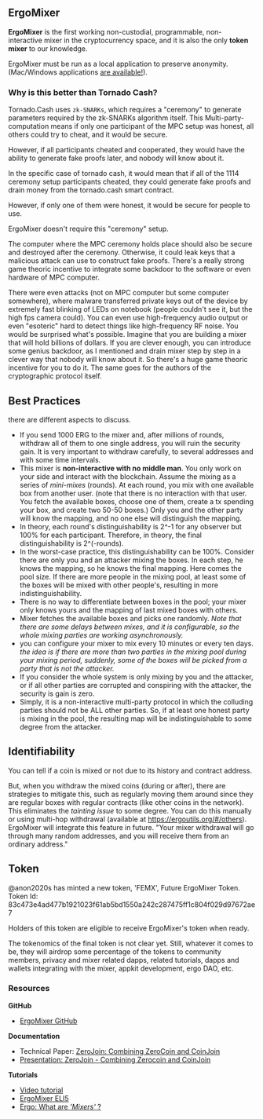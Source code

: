 ## ErgoMixer

**ErgoMixer** is the first working non-custodial, programmable, non-interactive mixer in the cryptocurrency space, and it is also the only **token mixer** to our knowledge. 

ErgoMixer must be run as a local application to preserve anonymity. (Mac/Windows applications [are available!](https://github.com/ergoMixer/ergoMixBack/releases)). 

### Why is this better than Tornado Cash? 

Tornado.Cash uses `zk-SNARKs`, which requires a "ceremony" to generate parameters required by the zk-SNARKs algorithm itself. This  Multi-party-computation means if only one participant of the MPC setup was honest, all others could try to cheat, and it would be secure. 

However, if all participants cheated and cooperated, they would have the ability to generate fake proofs later, and nobody will know about it.

In the specific case of tornado cash, it would mean that if all of the 1114 ceremony setup participants cheated, they could generate fake proofs and drain money from the tornado.cash smart contract.

However, if only one of them were honest, it would be secure for people to use.

ErgoMixer doesn't require this "ceremony" setup.

The computer where the MPC ceremony holds place should also be secure and destroyed after the ceremony. Otherwise, it could leak keys that a malicious attack can use to construct fake proofs. There's a really strong game theoric incentive to integrate some backdoor to the software or even hardware of MPC computer. 

There were even attacks (not on MPC computer but some computer somewhere), where malware transferred private keys out of the device by extremely fast blinking of LEDs on notebook (people couldn't see it, but the high fps camera could). You can even use high-frequency audio output or even "esoteric" hard to detect things like high-frequency RF noise. You would be surprised what's possible. Imagine that you are building a mixer that will hold billions of dollars. If you are clever enough, you can introduce some genius backdoor, as I mentioned and drain mixer step by step in a clever way that nobody will know about it. So there's a huge game theoric incentive for you to do it. The same goes for the authors of the cryptographic protocol itself. 

## Best Practices

there are different aspects to discuss. 
- If you send 1000 ERG to the mixer and, after millions of rounds, withdraw all of them to one single address, you will ruin the security gain. It is very important to withdraw carefully, to several addresses and with some time intervals.
- This mixer is **non-interactive with no middle man**. You only work on your side and interact with the blockchain.
Assume the mixing as a series of *mini-mixes* (rounds). At each round, you mix with one available box from another user. (note that there is no interaction with that user. You fetch the available boxes, choose one of them, create a tx spending your box, and create two 50-50 boxes.) Only you and the other party will know the mapping, and no one else will distinguish the mapping.
- In theory, each round's distinguishability is 2^-1 for any observer but 100% for each participant.
Therefore, in theory, the final distinguishability is 2^(-rounds).
- In the worst-case practice, this distinguishability can be 100%. Consider there are only you and an attacker mixing the boxes. In each step, he knows the mapping, so he knows the final mapping. Here comes the pool size. If there are more people in the mixing pool, at least some of the boxes will be mixed with other people's, resulting in more indistinguishability.
- There is no way to differentiate between boxes in the pool; your mixer only knows yours and the mapping of last mixed boxes with others. 
- Mixer fetches the available boxes and picks one randomly.  *Note that there are some delays between mixes, and it is configurable, so the whole mixing parties are working asynchronously.*
- you can configure your mixer to mix every 10 minutes or every ten days. *the idea is if there are more than two parties in the mixing pool during your mixing period, suddenly, some of the boxes will be picked from a party that is not the attacker.*
- If you consider the whole system is only mixing by you and the attacker, or if all other parties are corrupted and conspiring with the attacker, the security is gain is zero. 
- Simply, it is a non-interactive multi-party protocol in which the colluding parties should not be ALL other parties. So, if at least one honest party is mixing in the pool, the resulting map will be indistinguishable to some degree from the attacker.


## Identifiability

You can tell if a coin is mixed or not due to its history and contract address. 

But, when you withdraw the mixed coins (during or after), there are strategies to mitigate this, such as regularly moving them around since they are regular boxes with regular contracts (like other coins in the network). This eliminates the *tainting issue* to some degree. You can do this manually or using multi-hop withdrawal (available at https://ergoutils.org/#/others).
ErgoMixer will integrate this feature in future.
"Your mixer withdrawal will go through many random addresses, and you will receive them from an ordinary address."

## Token

@anon2020s has minted a new token, 'FEMX', Future ErgoMixer Token.
Token Id: 83c473e4ad477b1921023f61ab5bd1550a242c287475ff1c804f029d97672ae7

Holders of this token are eligible to receive ErgoMixer's token when ready.

The tokenomics of the final token is not clear yet. Still, whatever it comes to be, they will airdrop some percentage of the tokens to community members, privacy and mixer related dapps, related tutorials, dapps and wallets integrating with the mixer, appkit development, ergo DAO, etc.



### Resources

**GitHub**
- [ErgoMixer GitHub](https://github.com/ergoMixer/)

**Documentation**
- Technical Paper: [ZeroJoin: Combining ZeroCoin and CoinJoin](https://eprint.iacr.org/2020/560.pdf)
- [Presentation: ZeroJoin - Combining Zerocoin and CoinJoin](https://ergoplatform.org/docs/CBT_2020_ZeroJoin_Combining_Zerocoin_and_CoinJoin_v3.pdf)



**Tutorials**
- [Video tutorial](https://www.youtube.com/watch?v=03_2HH82Plw)
- [ErgoMixer ELI5](https://ergoplatform.org/en/blog/2021-05-12-ergomixer/)
- [Ergo: What are *'Mixers'* ?](https://ergoplatform.org/en/blog/2021-05-19-ergo-what-are-bitcoin-mixers/)
